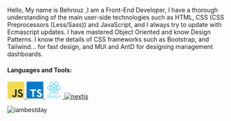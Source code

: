 
Hello, My name is Behrouz ,I am a Front-End Developer, 
I have a thorough understanding of the main user-side technologies such as HTML, CSS (CSS Preprocessors (Less/Sass)) and JavaScript,
and I always try to update with Ecmascript updates. I have mastered Object Oriented and know Design Patterns.
I know the details of CSS frameworks such as Bootstrap, and Tailwind... 
for fast design, and MUI and AntD for designing management dashboards.



<h4 align="left">Languages and Tools:</h4>
<p align="left"> <a href="https://developer.mozilla.org/en-US/docs/Web/JavaScript" target="_blank" rel="noreferrer"> <img src="https://raw.githubusercontent.com/devicons/devicon/master/icons/javascript/javascript-original.svg" alt="javascript" width="40" height="40"/> </a>  <a href="https://www.typescriptlang.org/" target="_blank" rel="noreferrer"> <img src="https://raw.githubusercontent.com/devicons/devicon/master/icons/typescript/typescript-original.svg" alt="typescript" width="40" height="40"/> </a> <a href="https://reactjs.org/" target="_blank" rel="noreferrer"> <img src="https://raw.githubusercontent.com/devicons/devicon/master/icons/react/react-original-wordmark.svg" alt="react" width="40" height="40"/> </a><a href="https://nextjs.org/" target="_blank" rel="noreferrer"> <img src="https://cdn.worldvectorlogo.com/logos/nextjs-2.svg" alt="nextjs" width="40" height="40"/> </a> </p>
<p align="left"> <img src="https://komarev.com/ghpvc/?username=iambestday&label=Profile%20views&color=0e75b6&style=flat" alt="iambestday" /> </p>
